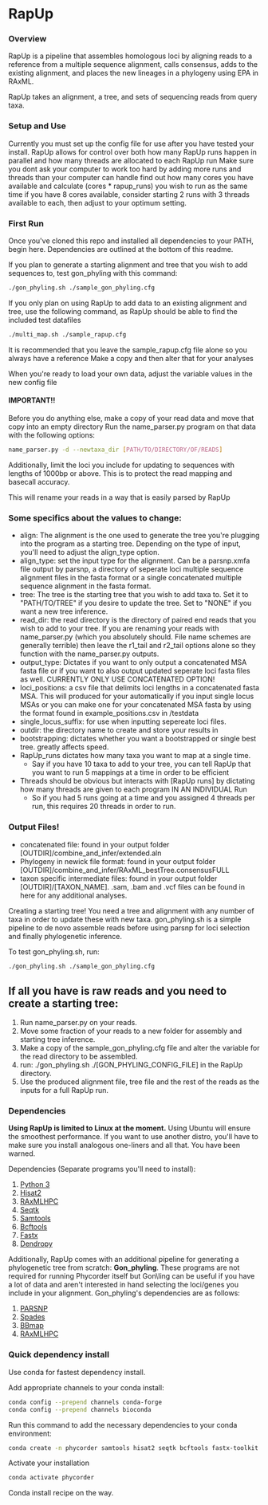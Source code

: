 # RapUp
### Overview

RapUp is a pipeline that assembles homologous loci by aligning reads to a reference from a multiple sequence alignment, calls consensus, adds to the existing alignment, and places the new lineages in a phylogeny using EPA in RAxML.

RapUp takes an alignment, a tree, and sets of sequencing reads from query taxa.

### Setup and Use

Currently you must set up the config file for use after you have tested your install.
RapUp allows for control over both how many RapUp runs happen
in parallel and how many threads are allocated to each RapUp run
Make sure you dont ask your computer to work too hard by adding more runs and threads than your computer can handle
find out how many cores you have available and calculate (cores * rapup_runs) you wish to run as the same time
if you have 8 cores available, consider starting 2 runs with 3 threads available to each,
then adjust to your optimum setting.

### First Run
Once you've cloned this repo and installed all dependencies to your PATH, begin here. Dependencies are outlined at the bottom of this readme.

If you plan to generate a starting alignment and tree that you wish to add sequences to, test gon_phyling with this command:

```bash
./gon_phyling.sh ./sample_gon_phyling.cfg
```

If you only plan on using RapUp to add data to an existing alignment and tree, use the following command, as RapUp should be able to find the included test datafiles

```bash
./multi_map.sh ./sample_rapup.cfg
```

It is recommended that you leave the sample_rapup.cfg file alone so you always have a reference
Make a copy and then alter that for your analyses

When you're ready to load your own data, adjust the variable values in the new config file

#### IMPORTANT!!
Before you do anything else, make a copy of your read data and move that copy into an empty directory
Run the name_parser.py program on that data with the following options:

```bash
name_parser.py -d --newtaxa_dir [PATH/TO/DIRECTORY/OF/READS]
```

Additionally, limit the loci you include for updating to sequences with lengths of 1000bp or above. This is to protect the read mapping and basecall accuracy.

This will rename your reads in a way that is easily parsed by RapUp

### Some specifics about the values to change:

- align: The alignment is the one used to generate the tree you're plugging into the program as a starting tree. Depending on the type of input, you'll need to adjust the align_type option.
- align_type: set the input type for the alignment. Can be a parsnp.xmfa file output by parsnp, a directory of seperate loci multiple sequence alignment files in the fasta format or a single concatenated multiple sequence alignment in the fasta format.
- tree: The tree is the starting tree that you wish to add taxa to. Set it to "PATH/TO/TREE" if you desire to update the tree. Set to "NONE" if you want a new tree inference.
- read_dir: the read directory is the directory of paired end reads that you wish to add to your tree.
If you are renaming your reads with name_parser.py (which you absolutely should. File name schemes are generally terrible) then leave the r1_tail and r2_tail options alone so they function with the name_parser.py outputs.
- output_type: Dictates if you want to only output a concatenated MSA fasta file or if you want to also output updated seperate loci fasta files as well. CURRENTLY ONLY USE CONCATENATED OPTION!
- loci_positions: a csv file that delimits loci lengths in a concatenated fasta MSA. This will produced for your automatically if you input single locus MSAs or you can make one for your concatenated MSA fasta by using the format found in example_positions.csv in /testdata
- single_locus_suffix: for use when inputting sepereate loci files.
- outdir: the directory name to create and store your results in
- bootstrapping: dictates whether you want a bootstrapped or single best tree. greatly affects speed. 
- RapUp_runs dictates how many taxa you want to map at a single time.
  - Say if you have 10 taxa to add to your tree, you can tell RapUp that you want to run 5 mappings at a time in order to be efficient
- Threads should be obvious but interacts with [RapUp runs] by dictating how many threads are given to each program IN AN INDIVIDUAL Run
  - So if you had 5 runs going at a time and you assigned 4 threads per run, this requires 20 threads in order to run.


### Output Files!
- concatenated file: found in your output folder [OUTDIR]/combine_and_infer/extended.aln
- Phylogeny in newick file format: found in your output folder [OUTDIR]/combine_and_infer/RAxML_bestTree.consensusFULL
- taxon specific intermediate files: found in your output folder [OUTDIR]/[TAXON_NAME]. .sam, .bam and .vcf files can be found in here for any additional analyses.

Creating a starting tree!
You need a tree and alignment with any number of taxa in order to update these with new taxa.
gon_phyling.sh is a simple pipeline to de novo assemble reads before using parsnp for loci selection and finally phylogenetic inference.

To test gon_phyling.sh, run:
```bash
./gon_phyling.sh ./sample_gon_phyling.cfg
```

## If all you have is raw reads and you need to create a starting tree:
1. Run name_parser.py on your reads.
2. Move some fraction of your reads to a new folder for assembly and starting tree inference.
3. Make a copy of the sample_gon_phyling.cfg file and alter the variable for the read directory to be assembled.
4. run: ./gon_phyling.sh ./[GON_PHYLING_CONFIG_FILE] in the RapUp directory.
5. Use the produced alignment file, tree file and the rest of the reads as the inputs for a full RapUp run.


### Dependencies

**Using RapUp is limited to Linux at the moment.** Using Ubuntu will ensure the smoothest performance. If you want to use another distro, you'll have to make sure you install analogous one-liners and all that. You have been warned.

Dependencies (Separate programs you'll need to install):

1. [Python 3](https://www.python.org/)
2. [Hisat2](https://ccb.jhu.edu/software/hisat2/index.shtml)
3. [RAxMLHPC](https://github.com/stamatak/standard-RAxML)
4. [Seqtk](https://github.com/lh3/seqtk)
5. [Samtools](http://www.htslib.org/)
6. [Bcftools](http://www.htslib.org/)
7. [Fastx](http://hannonlab.cshl.edu/fastx_toolkit/download.html)
8. [Dendropy](https://dendropy.org/)

Additionally, RapUp comes with an additional pipeline for generating a phylogenetic tree from scratch: **Gon\_phyling**. These programs are not required for running Phycorder itself but Gon\ling can be useful if you have a lot of data and aren't interested in hand selecting the loci/genes you include in your alignment. Gon\_phyling's dependencies are as follows:

1. [PARSNP](https://harvest.readthedocs.io/en/latest/content/parsnp.html)
2. [Spades](https://github.com/ablab/spades)
3. [BBmap](https://jgi.doe.gov/data-and-tools/bbtools/bb-tools-user-guide/bbmap-guide/)
4. [RAxMLHPC](https://github.com/stamatak/standard-RAxML)

### Quick dependency install
Use conda for fastest dependency install.

Add appropriate channels to your conda install:

```bash
conda config --prepend channels conda-forge
conda config --prepend channels bioconda
```

Run this command to add the necessary dependencies to your conda environment:

```bash
conda create -n phycorder samtools hisat2 seqtk bcftools fastx-toolkit dendropy raxml
```

Activate your installation

```bash
conda activate phycorder
```

Conda install recipe on the way.

